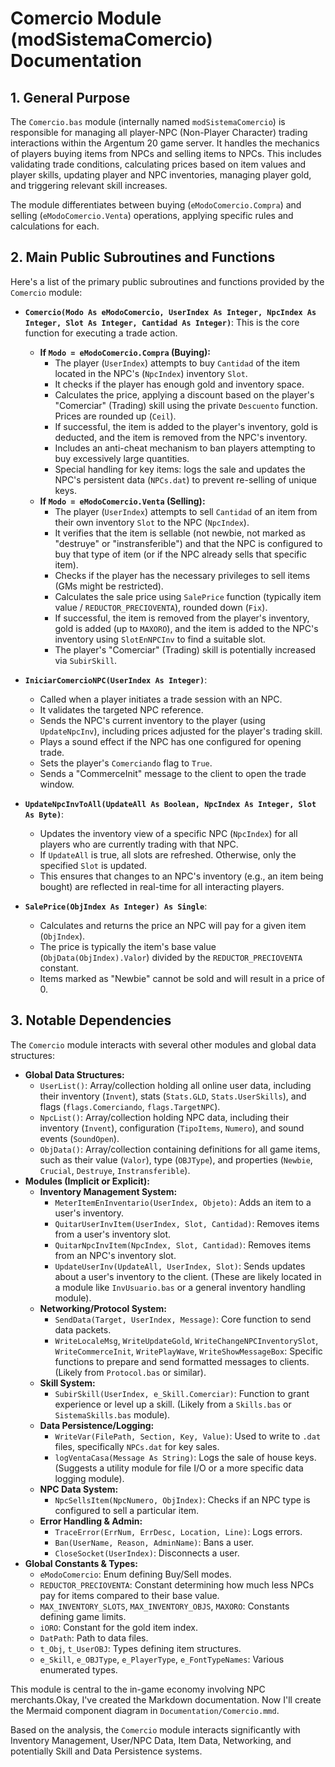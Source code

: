 # Comercio Module (modSistemaComercio) Documentation

## 1. General Purpose

The `Comercio.bas` module (internally named `modSistemaComercio`) is responsible for managing all player-NPC (Non-Player Character) trading interactions within the Argentum 20 game server. It handles the mechanics of players buying items from NPCs and selling items to NPCs. This includes validating trade conditions, calculating prices based on item values and player skills, updating player and NPC inventories, managing player gold, and triggering relevant skill increases.

The module differentiates between buying (`eModoComercio.Compra`) and selling (`eModoComercio.Venta`) operations, applying specific rules and calculations for each.

## 2. Main Public Subroutines and Functions

Here's a list of the primary public subroutines and functions provided by the `Comercio` module:

*   **`Comercio(Modo As eModoComercio, UserIndex As Integer, NpcIndex As Integer, Slot As Integer, Cantidad As Integer)`**:
    This is the core function for executing a trade action.
    *   **If `Modo = eModoComercio.Compra` (Buying):**
        *   The player (`UserIndex`) attempts to buy `Cantidad` of the item located in the NPC's (`NpcIndex`) inventory `Slot`.
        *   It checks if the player has enough gold and inventory space.
        *   Calculates the price, applying a discount based on the player's "Comerciar" (Trading) skill using the private `Descuento` function. Prices are rounded up (`Ceil`).
        *   If successful, the item is added to the player's inventory, gold is deducted, and the item is removed from the NPC's inventory.
        *   Includes an anti-cheat mechanism to ban players attempting to buy excessively large quantities.
        *   Special handling for key items: logs the sale and updates the NPC's persistent data (`NPCs.dat`) to prevent re-selling of unique keys.
    *   **If `Modo = eModoComercio.Venta` (Selling):**
        *   The player (`UserIndex`) attempts to sell `Cantidad` of an item from their own inventory `Slot` to the NPC (`NpcIndex`).
        *   It verifies that the item is sellable (not newbie, not marked as "destruye" or "instransferible") and that the NPC is configured to buy that type of item (or if the NPC already sells that specific item).
        *   Checks if the player has the necessary privileges to sell items (GMs might be restricted).
        *   Calculates the sale price using `SalePrice` function (typically item value / `REDUCTOR_PRECIOVENTA`), rounded down (`Fix`).
        *   If successful, the item is removed from the player's inventory, gold is added (up to `MAXORO`), and the item is added to the NPC's inventory using `SlotEnNPCInv` to find a suitable slot.
        *   The player's "Comerciar" (Trading) skill is potentially increased via `SubirSkill`.

*   **`IniciarComercioNPC(UserIndex As Integer)`**:
    *   Called when a player initiates a trade session with an NPC.
    *   It validates the targeted NPC reference.
    *   Sends the NPC's current inventory to the player (using `UpdateNpcInv`), including prices adjusted for the player's trading skill.
    *   Plays a sound effect if the NPC has one configured for opening trade.
    *   Sets the player's `Comerciando` flag to `True`.
    *   Sends a "CommerceInit" message to the client to open the trade window.

*   **`UpdateNpcInvToAll(UpdateAll As Boolean, NpcIndex As Integer, Slot As Byte)`**:
    *   Updates the inventory view of a specific NPC (`NpcIndex`) for all players who are currently trading with that NPC.
    *   If `UpdateAll` is true, all slots are refreshed. Otherwise, only the specified `Slot` is updated.
    *   This ensures that changes to an NPC's inventory (e.g., an item being bought) are reflected in real-time for all interacting players.

*   **`SalePrice(ObjIndex As Integer) As Single`**:
    *   Calculates and returns the price an NPC will pay for a given item (`ObjIndex`).
    *   The price is typically the item's base value (`ObjData(ObjIndex).Valor`) divided by the `REDUCTOR_PRECIOVENTA` constant.
    *   Items marked as "Newbie" cannot be sold and will result in a price of 0.

## 3. Notable Dependencies

The `Comercio` module interacts with several other modules and global data structures:

*   **Global Data Structures:**
    *   `UserList()`: Array/collection holding all online user data, including their inventory (`Invent`), stats (`Stats.GLD`, `Stats.UserSkills`), and flags (`flags.Comerciando`, `flags.TargetNPC`).
    *   `NpcList()`: Array/collection holding NPC data, including their inventory (`Invent`), configuration (`TipoItems`, `Numero`), and sound events (`SoundOpen`).
    *   `ObjData()`: Array/collection containing definitions for all game items, such as their value (`Valor`), type (`OBJType`), and properties (`Newbie`, `Crucial`, `Destruye`, `Instransferible`).
*   **Modules (Implicit or Explicit):**
    *   **Inventory Management System:**
        *   `MeterItemEnInventario(UserIndex, Objeto)`: Adds an item to a user's inventory.
        *   `QuitarUserInvItem(UserIndex, Slot, Cantidad)`: Removes items from a user's inventory slot.
        *   `QuitarNpcInvItem(NpcIndex, Slot, Cantidad)`: Removes items from an NPC's inventory slot.
        *   `UpdateUserInv(UpdateAll, UserIndex, Slot)`: Sends updates about a user's inventory to the client.
        (These are likely located in a module like `InvUsuario.bas` or a general inventory handling module).
    *   **Networking/Protocol System:**
        *   `SendData(Target, UserIndex, Message)`: Core function to send data packets.
        *   `WriteLocaleMsg`, `WriteUpdateGold`, `WriteChangeNPCInventorySlot`, `WriteCommerceInit`, `WritePlayWave`, `WriteShowMessageBox`: Specific functions to prepare and send formatted messages to clients. (Likely from `Protocol.bas` or similar).
    *   **Skill System:**
        *   `SubirSkill(UserIndex, e_Skill.Comerciar)`: Function to grant experience or level up a skill. (Likely from a `Skills.bas` or `SistemaSkills.bas` module).
    *   **Data Persistence/Logging:**
        *   `WriteVar(FilePath, Section, Key, Value)`: Used to write to `.dat` files, specifically `NPCs.dat` for key sales.
        *   `logVentaCasa(Message As String)`: Logs the sale of house keys.
        (Suggests a utility module for file I/O or a more specific data logging module).
    *   **NPC Data System:**
        *   `NpcSellsItem(NpcNumero, ObjIndex)`: Checks if an NPC type is configured to sell a particular item.
    *   **Error Handling & Admin:**
        *   `TraceError(ErrNum, ErrDesc, Location, Line)`: Logs errors.
        *   `Ban(UserName, Reason, AdminName)`: Bans a user.
        *   `CloseSocket(UserIndex)`: Disconnects a user.
*   **Global Constants & Types:**
    *   `eModoComercio`: Enum defining Buy/Sell modes.
    *   `REDUCTOR_PRECIOVENTA`: Constant determining how much less NPCs pay for items compared to their base value.
    *   `MAX_INVENTORY_SLOTS`, `MAX_INVENTORY_OBJS`, `MAXORO`: Constants defining game limits.
    *   `iORO`: Constant for the gold item index.
    *   `DatPath`: Path to data files.
    *   `t_Obj`, `t_UserOBJ`: Types defining item structures.
    *   `e_Skill`, `e_OBJType`, `e_PlayerType`, `e_FontTypeNames`: Various enumerated types.

This module is central to the in-game economy involving NPC merchants.Okay, I've created the Markdown documentation. Now I'll create the Mermaid component diagram in `Documentation/Comercio.mmd`.

Based on the analysis, the `Comercio` module interacts significantly with Inventory Management, User/NPC Data, Item Data, Networking, and potentially Skill and Data Persistence systems.
